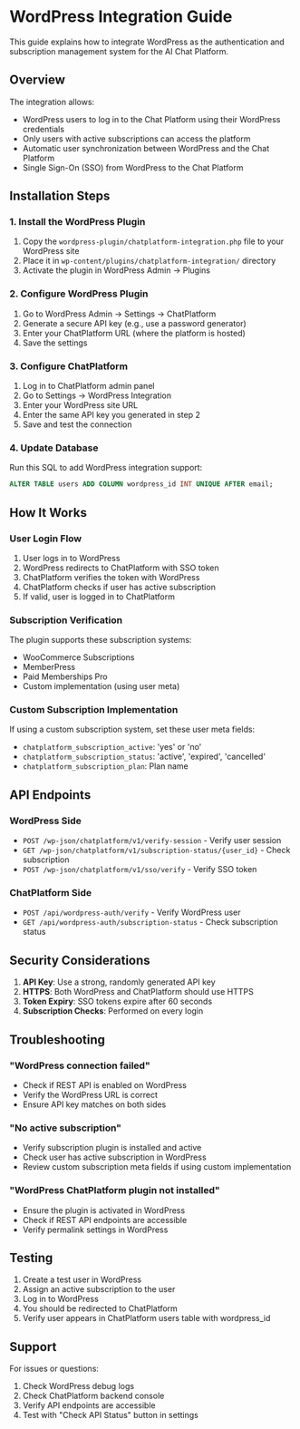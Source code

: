# WordPress Integration Guide

This guide explains how to integrate WordPress as the authentication and subscription management system for the AI Chat Platform.

## Overview

The integration allows:
- WordPress users to log in to the Chat Platform using their WordPress credentials
- Only users with active subscriptions can access the platform
- Automatic user synchronization between WordPress and the Chat Platform
- Single Sign-On (SSO) from WordPress to the Chat Platform

## Installation Steps

### 1. Install the WordPress Plugin

1. Copy the `wordpress-plugin/chatplatform-integration.php` file to your WordPress site
2. Place it in `wp-content/plugins/chatplatform-integration/` directory
3. Activate the plugin in WordPress Admin → Plugins

### 2. Configure WordPress Plugin

1. Go to WordPress Admin → Settings → ChatPlatform
2. Generate a secure API key (e.g., use a password generator)
3. Enter your ChatPlatform URL (where the platform is hosted)
4. Save the settings

### 3. Configure ChatPlatform

1. Log in to ChatPlatform admin panel
2. Go to Settings → WordPress Integration
3. Enter your WordPress site URL
4. Enter the same API key you generated in step 2
5. Save and test the connection

### 4. Update Database

Run this SQL to add WordPress integration support:
```sql
ALTER TABLE users ADD COLUMN wordpress_id INT UNIQUE AFTER email;
```

## How It Works

### User Login Flow

1. User logs in to WordPress
2. WordPress redirects to ChatPlatform with SSO token
3. ChatPlatform verifies the token with WordPress
4. ChatPlatform checks if user has active subscription
5. If valid, user is logged in to ChatPlatform

### Subscription Verification

The plugin supports these subscription systems:
- WooCommerce Subscriptions
- MemberPress
- Paid Memberships Pro
- Custom implementation (using user meta)

### Custom Subscription Implementation

If using a custom subscription system, set these user meta fields:
- `chatplatform_subscription_active`: 'yes' or 'no'
- `chatplatform_subscription_status`: 'active', 'expired', 'cancelled'
- `chatplatform_subscription_plan`: Plan name

## API Endpoints

### WordPress Side
- `POST /wp-json/chatplatform/v1/verify-session` - Verify user session
- `GET /wp-json/chatplatform/v1/subscription-status/{user_id}` - Check subscription
- `POST /wp-json/chatplatform/v1/sso/verify` - Verify SSO token

### ChatPlatform Side
- `POST /api/wordpress-auth/verify` - Verify WordPress user
- `GET /api/wordpress-auth/subscription-status` - Check subscription status

## Security Considerations

1. **API Key**: Use a strong, randomly generated API key
2. **HTTPS**: Both WordPress and ChatPlatform should use HTTPS
3. **Token Expiry**: SSO tokens expire after 60 seconds
4. **Subscription Checks**: Performed on every login

## Troubleshooting

### "WordPress connection failed"
- Check if REST API is enabled on WordPress
- Verify the WordPress URL is correct
- Ensure API key matches on both sides

### "No active subscription"
- Verify subscription plugin is installed and active
- Check user has active subscription in WordPress
- Review custom subscription meta fields if using custom implementation

### "WordPress ChatPlatform plugin not installed"
- Ensure the plugin is activated in WordPress
- Check if REST API endpoints are accessible
- Verify permalink settings in WordPress

## Testing

1. Create a test user in WordPress
2. Assign an active subscription to the user
3. Log in to WordPress
4. You should be redirected to ChatPlatform
5. Verify user appears in ChatPlatform users table with wordpress_id

## Support

For issues or questions:
1. Check WordPress debug logs
2. Check ChatPlatform backend console
3. Verify API endpoints are accessible
4. Test with "Check API Status" button in settings